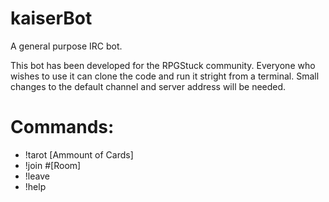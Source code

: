 # kaiserBot
A general purpose IRC bot.

This bot has been developed for the RPGStuck community. Everyone who wishes to
use it can clone the code and run it stright from a terminal. Small changes to
the default channel and server address will be needed.

# Commands:

* !tarot [Ammount of Cards]
* !join #[Room]
* !leave
* !help
